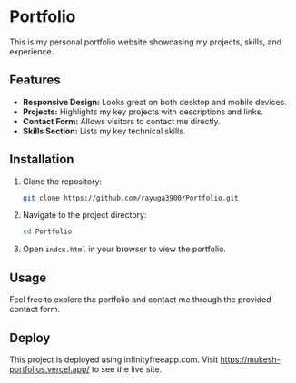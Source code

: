 # Portfolio

This is my personal portfolio website showcasing my projects, skills, and experience.

## Features

- **Responsive Design:** Looks great on both desktop and mobile devices.
- **Projects:** Highlights my key projects with descriptions and links.
- **Contact Form:** Allows visitors to contact me directly.
- **Skills Section:** Lists my key technical skills.

## Installation

1. Clone the repository:
    ```bash
    git clone https://github.com/rayuga3900/Portfolio.git
    ```
2. Navigate to the project directory:
    ```bash
    cd Portfolio
    ```
3. Open `index.html` in your browser to view the portfolio.

## Usage

Feel free to explore the portfolio and contact me through the provided contact form. 
## Deploy
This project is deployed using infinityfreeapp.com. Visit https://mukesh-portfolios.vercel.app/ to see the live site.
 
